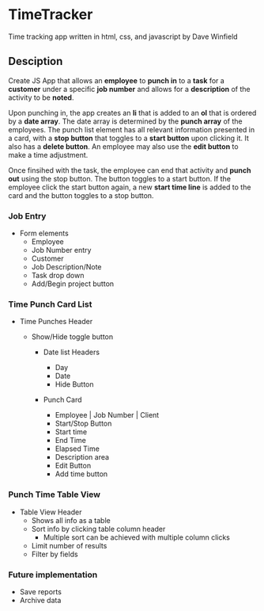 # TimeTracker

Time tracking app written in html, css, and javascript by Dave Winfield

## Desciption

Create JS App that allows an **employee** to **punch in** to a **task** for a **customer** under a specific **job number** and allows for a **description** of the activity to be **noted**.

Upon punching in, the app creates an **li** that is added to an **ol** that is ordered by a **date array**. The date array is determined by the **punch array** of the employees. The punch list element has all relevant information presented in a card, with a **stop button** that toggles to a **start button** upon clicking it. It also has a **delete button**. An employee may also use the **edit button** to make a time adjustment.

Once finsihed with the task, the employee can end that activity and **punch out** using the stop button. The button toggles to a start button. If the employee click the start button again, a new **start time line** is added to the card and the button toggles to a stop button.

### Job Entry

- Form elements
  - Employee
  - Job Number entry
  - Customer
  - Job Description/Note
  - Task drop down
  - Add/Begin project button

### Time Punch Card List

- Time Punches Header

  - Show/Hide toggle button

    - Date list Headers

      - Day
      - Date
      - Hide Button

    - Punch Card
      - Employee | Job Number | Client
      - Start/Stop Button
      - Start time
      - End Time
      - Elapsed Time
      - Description area
      - Edit Button
      - Add time button

### Punch Time Table View

- Table View Header
  - Shows all info as a table
  - Sort info by clicking table column header
    - Multiple sort can be achieved with multiple column clicks
  - Limit number of results
  - Filter by fields

### Future implementation

- Save reports
- Archive data
